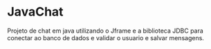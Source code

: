 # JavaChat

Projeto de chat em java utilizando o Jframe e a biblioteca JDBC para conectar ao banco de dados e validar o usuario e salvar mensagens.
